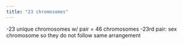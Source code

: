 ```yaml
---
title: "23 chromosomes"
---
```

-23 unique chromosomes w/ pair = 46 chromosomes
-23rd pair: sex chromosome so they do not follow same arrangement

